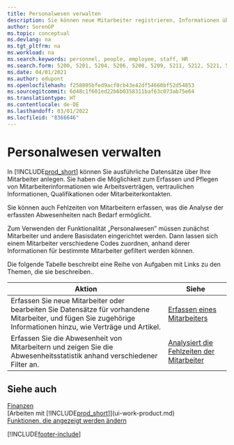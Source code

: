 ```yaml
---
title: Personalwesen verwalten
description: Sie können neue Mitarbeiter registrieren, Informationen über bestehende Mitarbeiter bearbeiten und Fehlzeiten aufzeichnen und analysieren.
author: SorenGP
ms.topic: conceptual
ms.devlang: na
ms.tgt_pltfrm: na
ms.workload: na
ms.search.keywords: personnel, people, employee, staff, HR
ms.search.form: 5200, 5201, 5204, 5206, 5208, 5209, 5211, 5212, 5221, 5228
ms.date: 04/01/2021
ms.author: edupont
ms.openlocfilehash: f258805bfed9acf0cb43e42df54660bf52d54853
ms.sourcegitcommit: 6d48c1f601ed22b6b0358311baf63c073ab75e64
ms.translationtype: HT
ms.contentlocale: de-DE
ms.lasthandoff: 03/01/2022
ms.locfileid: "8366646"
---
```

# <a name="manage-human-resources"></a>Personalwesen verwalten

In [!INCLUDE[prod_short](includes/prod_short.md)] können Sie ausführliche Datensätze über Ihre Mitarbeiter anlegen. Sie haben die Möglichkeit zum Erfassen und Pflegen von Mitarbeiterinformationen wie Arbeitsverträgen, vertraulichen Informationen, Qualifikationen oder Mitarbeiterkontakten.

Sie können auch Fehlzeiten von Mitarbeitern erfassen, was die Analyse der erfassten Abwesenheiten nach Bedarf ermöglicht.

Zum Verwenden der Funktionalität „Personalwesen” müssen zunächst Mitarbeiter und andere Basisdaten eingerichtet werden. Dann lassen sich einem Mitarbeiter verschiedene Codes zuordnen, anhand derer Informationen für bestimmte Mitarbeiter gefiltert werden können.

Die folgende Tabelle beschreibt eine Reihe von Aufgaben mit Links zu den Themen, die sie beschreiben..

| Aktion | Siehe |
| --- | --- |
| Erfassen Sie neue Mitarbeiter oder bearbeiten Sie Datensätze für vorhandene Mitarbeiter, und fügen Sie zugehörige Informationen hinzu, wie Verträge und Artikel. |[Erfassen eines Mitarbeiters](hr-how-register-employees.md) |
| Erfassen Sie die Abwesenheit von Mitarbeitern und zeigen Sie die Abwesenheitsstatistik anhand verschiedener Filter an. |[Analysiert die Fehlzeiten der Mitarbeiter](hr-how-manage-absence.md) |

## <a name="see-also"></a>Siehe auch

[Finanzen](finance.md)  
[Arbeiten mit [!INCLUDE[prod_short](includes/prod_short.md)]](ui-work-product.md)  
[Funktionen, die angezeigt werden ändern](ui-experiences.md)        


[!INCLUDE[footer-include](includes/footer-banner.md)]